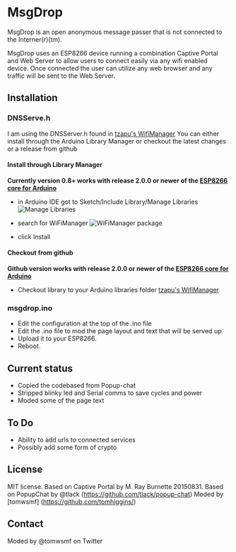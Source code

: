 # MsgDrop 
MsgDrop is an open anonymous message passer that is not connected to the Interner(r)(tm).

MsgDrop uses an ESP8266 device running a combination Captive Portal and Web Server to allow
users to connect easily via any wifi enabled device. Once connected the user can utilize
any web browser and any traffic will be sent to the Web Server. 


## Installation


### DNSServe.h
I am using the DNSServer.h found in [tzapu's WifiManager](https://github.com/tzapu/WiFiManager)
You can either install through the Arduino Library Manager or checkout the latest changes or a release from github

#### Install through Library Manager
__Currently version 0.8+ works with release 2.0.0 or newer of the [ESP8266 core for Arduino](https://github.com/esp8266/Arduino)__
 - in Arduino IDE got to Sketch/Include Library/Manage Libraries
  ![Manage Libraries](http://i.imgur.com/9BkEBkR.png)

 - search for WiFiManager
  ![WiFiManager package](http://i.imgur.com/18yIai8.png)

 - click Install 

####  Checkout from github
__Github version works with release 2.0.0 or newer of the [ESP8266 core for Arduino](https://github.com/esp8266/Arduino)__
- Checkout library to your Arduino libraries folder [tzapu's WifiManager](https://github.com/tzapu/WiFiManager)


### msgdrop.ino
- Edit the configuration at the top of the .ino file 
- Edit the .ino file to mod the page layout and text that will be served up. 
- Upload it to your ESP8266. 
- Reboot. 


## Current status
- Copied the codebased from Popup-chat
- Stripped blinky led and Serial comms to save cycles and power
- Moded some of the page text

## To Do
- Ability to add urls to connected services
- Possibly add some form of crypto

## License

MIT license. 
Based on Captive Portal by M. Ray Burnette 20150831. 
Based on PopupChat by @tlack (https://github.com/tlack/popup-chat) 
Moded by [tomwsmf] (https://github.com/tomhiggins/)

## Contact
Moded by @tomwsmf on Twitter
